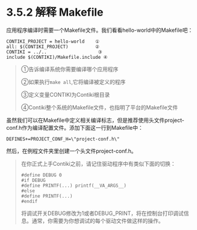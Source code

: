 # 3.5.2 解释 Makefile

应用程序编译时需要一个Makefile文件。我们看看hello-world中的Makefile吧：

```text
CONTIKI_PROJECT = hello-world    ①
all: $(CONTIKI_PROJECT)          ②
CONTIKI = ../..                   ③
include $(CONTIKI)/Makefile.include ④
```

> ①告诉编译系统你需要编译哪个应用程序
>
> ②如果执行`make all`,它将编译被定义的程序
>
> ③定义变量CONTIKI为Contiki根目录
>
> ④Contiki整个系统的Makefile文件，也指明了平台的Makefile文件

虽然我们可以在Makefile中定义相关编译标志，但是推荐使用头文件project-conf.h作为编译配置文件。添加下面这一行到Makefile中：

```text
DEFINES+=PROJECT_CONF_H=\"project-conf.h\"
```

然后，在例程文件夹里创建一个头文件project-conf.h。

> 在你正式上手Contiki之前，请记住驱动程序中有类似下面的切换：
>
> ```text
> #define DEBUG 0
> #if DEBUG
> #define PRINTF(...) printf(__VA_ARGS__)
> #else
> #define PRINTF(...)
> #endif
> ```
>
> 将调试开关DEBUG修改为1或者DEBUG\_PRINT，将在控制台打印调试信息。通常，你需要为你想调试的每个驱动文件做这样的操作。

